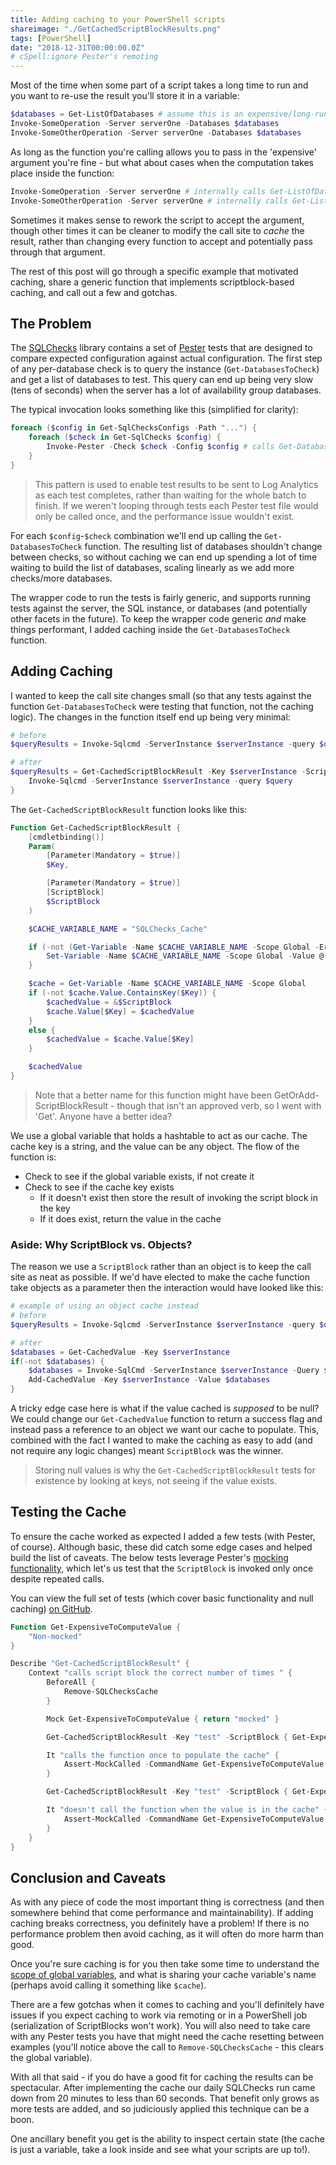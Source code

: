 ```yaml
---
title: Adding caching to your PowerShell scripts
shareimage: "./GetCachedScriptBlockResults.png"
tags: [PowerShell]
date: "2018-12-31T00:00:00.0Z"
# cSpell:ignore Pester's remoting
---
```


Most of the time when some part of a script takes a long time to run and you want to re-use the result you'll store it in a variable:

```powershell
$databases = Get-ListOfDatabases # assume this is an expensive/long-running query
Invoke-SomeOperation -Server serverOne -Databases $databases
Invoke-SomeOtherOperation -Server serverOne -Databases $databases
```

As long as the function you're calling allows you to pass in the 'expensive' argument you're fine - but what about cases when the computation takes place inside the function:

```powershell
Invoke-SomeOperation -Server serverOne # internally calls Get-ListOfDatabases
Invoke-SomeOtherOperation -Server serverOne # internally calls Get-ListOfDatabases
```

Sometimes it makes sense to rework the script to accept the argument, though other times it can be cleaner to modify the call site to _cache_ the result, rather than changing every function to accept and potentially pass through that argument.

The rest of this post will go through a specific example that motivated caching, share a generic function that implements scriptblock-based caching, and call out a few and gotchas.

## The Problem

The [SQLChecks][sqlchecks repo] library contains a set of [Pester][pester repo] tests that are designed to compare expected configuration against actual configuration. The first step of any per-database check is to query the instance (`Get-DatabasesToCheck`) and get a list of databases to test. This query can end up being very slow (tens of seconds) when the server has a lot of availability group databases.

The typical invocation looks something like this (simplified for clarity):

```powershell
foreach ($config in Get-SqlChecksConfigs -Path "...") {
    foreach ($check in Get-SqlChecks $config) {
        Invoke-Pester -Check $check -Config $config # calls Get-DatabasesToCheck
    }
}
```

> This pattern is used to enable test results to be sent to Log Analytics as each test completes, rather than waiting for the whole batch to finish. If we weren't looping through tests each Pester test file would only be called once, and the performance issue wouldn't exist.

For each `$config`-`$check` combination we'll end up calling the `Get-DatabasesToCheck` function. The resulting list of databases shouldn't change between checks, so without caching we can end up spending a lot of time waiting to build the list of databases, scaling linearly as we add more checks/more databases.

The wrapper code to run the tests is fairly generic, and supports running tests against the server, the SQL instance, or databases (and potentially other facets in the future). To keep the wrapper code generic _and_ make things performant, I added caching inside the `Get-DatabasesToCheck` function.

## Adding Caching

I wanted to keep the call site changes small (so that any tests against the function `Get-DatabasesToCheck` were testing that function, not the caching logic). The changes in the function itself end up being very minimal:

```powershell
# before
$queryResults = Invoke-Sqlcmd -ServerInstance $serverInstance -query $query

# after
$queryResults = Get-CachedScriptBlockResult -Key $serverInstance -ScriptBlock {
    Invoke-Sqlcmd -ServerInstance $serverInstance -query $query
}
```

The `Get-CachedScriptBlockResult` function looks like this:

```powershell
Function Get-CachedScriptBlockResult {
    [cmdletbinding()]
    Param(
        [Parameter(Mandatory = $true)]
        $Key,

        [Parameter(Mandatory = $true)]
        [ScriptBlock]
        $ScriptBlock
    )

    $CACHE_VARIABLE_NAME = "SQLChecks_Cache"

    if (-not (Get-Variable -Name $CACHE_VARIABLE_NAME -Scope Global -ErrorAction SilentlyContinue)) {
        Set-Variable -Name $CACHE_VARIABLE_NAME -Scope Global -Value @{}
    }

    $cache = Get-Variable -Name $CACHE_VARIABLE_NAME -Scope Global
    if (-not $cache.Value.ContainsKey($Key)) {
        $cachedValue = &$ScriptBlock
        $cache.Value[$Key] = $cachedValue
    }
    else {
        $cachedValue = $cache.Value[$Key]
    }

    $cachedValue
}
```

> Note that a better name for this function might have been GetOrAdd-ScriptBlockResult - though that isn't an approved verb, so I went with 'Get'. Anyone have a better idea?

We use a global variable that holds a hashtable to act as our cache. The cache key is a string, and the value can be any object. The flow of the function is:

- Check to see if the global variable exists, if not create it
- Check to see if the cache key exists
  - If it doesn't exist then store the result of invoking the script block in the key
  - If it does exist, return the value in the cache

### Aside: Why ScriptBlock vs. Objects?

The reason we use a `ScriptBlock` rather than an object is to keep the call site as neat as possible. If we'd have elected to make the cache function take objects as a parameter then the interaction would have looked like this:

```powershell
# example of using an object cache instead
# before
$queryResults = Invoke-Sqlcmd -ServerInstance $serverInstance -query $query

# after
$databases = Get-CachedValue -Key $serverInstance
if(-not $databases) {
    $databases = Invoke-SqlCmd -ServerInstance $serverInstance -Query $query
    Add-CachedValue -Key $serverInstance -Value $databases
}
```

A tricky edge case here is what if the value cached is _supposed_ to be null? We could change our `Get-CachedValue` function to return a success flag and instead pass a reference to an object we want our cache to populate. This, combined with the fact I wanted to make the caching as easy to add (and not require any logic changes) meant `ScriptBlock` was the winner.

> Storing null values is why the `Get-CachedScriptBlockResult` tests for existence by looking at keys, not seeing if the value exists.

## Testing the Cache

To ensure the cache worked as expected I added a few tests (with Pester, of course). Although basic, these did catch some edge cases and helped build the list of caveats. The below tests leverage Pester's [mocking functionality][pester mocking], which let's us test that the `ScriptBlock` is invoked only once despite repeated calls.

You can view the full set of tests (which cover basic functionality and null caching) [on GitHub][cache tests].

```powershell
Function Get-ExpensiveToComputeValue {
    "Non-mocked"
}

Describe "Get-CachedScriptBlockResult" {
    Context "calls script block the correct number of times " {
        BeforeAll {
            Remove-SQLChecksCache
        }

        Mock Get-ExpensiveToComputeValue { return "mocked" }

        Get-CachedScriptBlockResult -Key "test" -ScriptBlock { Get-ExpensiveToComputeValue }

        It "calls the function once to populate the cache" {
            Assert-MockCalled -CommandName Get-ExpensiveToComputeValue -Times 1
        }

        Get-CachedScriptBlockResult -Key "test" -ScriptBlock { Get-ExpensiveToComputeValue }

        It "doesn't call the function when the value is in the cache" {
            Assert-MockCalled -CommandName Get-ExpensiveToComputeValue -Exactly -Times 1
        }
    }
}
```

## Conclusion and Caveats

As with any piece of code the most important thing is correctness (and then somewhere behind that come performance and maintainability). If adding caching breaks correctness, you definitely have a problem! If there is no performance problem then avoid caching, as it will often do more harm than good.

Once you're sure caching is for you then take some time to understand the [scope of global variables][powershell scopes], and what is sharing your cache variable's name (perhaps avoid calling it something like `$cache`).

There are a few gotchas when it comes to caching and you'll definitely have issues if you expect caching to work via remoting or in a PowerShell job (serialization of ScriptBlocks won't work). You will also need to take care with any Pester tests you have that might need the cache resetting between examples (you'll notice above the call to `Remove-SQLChecksCache` - this clears the global variable).

With all that said - if you do have a good fit for caching the results can be spectacular. After implementing the cache our daily SQLChecks run came down from 20 minutes to less than 60 seconds. That benefit only grows as more tests are added, and so judiciously applied this technique can be a boon.

One ancillary benefit you get is the ability to inspect certain state (the cache is just a variable, take a look inside and see what your scripts are up to!).

[sqlchecks repo]: https://github.com/taddison/SQLChecks
[pester repo]: https://github.com/pester/Pester
[pester mocking]: https://github.com/pester/Pester/wiki/Mocking-with-Pester
[cache tests]: https://github.com/taddison/SQLChecks/blob/master/tests/Get-CachedScriptBlockResult.tests.ps1
[powershell scopes]: https://docs.microsoft.com/en-us/powershell/module/microsoft.powershell.core/about/about_scopes
